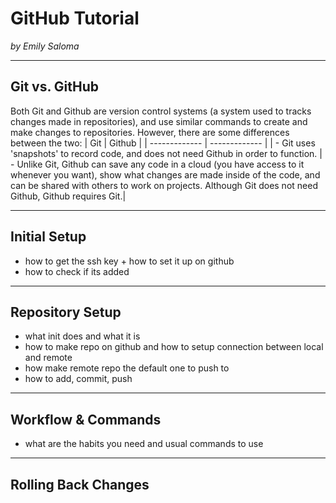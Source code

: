 # GitHub Tutorial

_by Emily Saloma_

---
## Git vs. GitHub
Both Git and Github are version control systems (a system used to tracks changes made in repositories), and use similar commands to create and make changes to repositories. However, there are some differences between the two:
| Git  | Github |
| ------------- | ------------- |
|  - Git uses 'snapshots' to record code, and does not need Github in order to function. | - Unlike Git, Github can save any code in a cloud (you have access to it whenever you want), show what changes are made inside of the code, and can be shared with others to work on projects. Although Git does not need Github, Github requires Git.|

---
## Initial Setup
- how to get the ssh key + how to set it up on github
- how to check if its added

---
## Repository Setup
- what init does and what it is
- how to make repo on github and how to setup connection between local and remote
- how make remote repo the default one to push to
- how to add, commit, push


---
## Workflow & Commands
- what are the habits you need and usual commands to use


---
## Rolling Back Changes